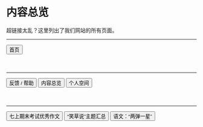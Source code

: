 <link rel="stylesheet" type="text/css" href="style.css">

# 内容总览

超链接太乱？这里列出了我们网站的所有页面。

---

<div class="btn-group">
<a href="https://zz19z-2021-2.github.io/"><button class="button group-right">首页</button></a>
</div>

<br />
<br />

---

<div class="btn-group">
<a href="https://zz19z-2021-2.github.io/feedback.html"><button class="button group-left">反馈 / 帮助</button></a>
<a href="https://zz19z-2021-2.github.io/overview.html"><button class="button group-left">内容总览</button></a>
<a href="https://zz19z-2021-2.github.io/Spaces/Spaces.html"><button class="button group-right">个人空间</button></a>
</div>

<br />
<br />

---

<div class="btn-group">
<a href="https://zz19z-2021-2.github.io/七上期末考试优秀作文.html"><button class="button group-left">七上期末考试优秀作文</button></a>
<a href="https://zz19z-2021-2.github.io/笑草说.html"><button class="button group-left">“笑草说”主题汇总</button></a>
<a href="https://zz19z-2021-2.github.io/两弹一星.html"><button class="button group-right">语文：“两弹一星”</button></a>
</div>

<br />
<br />

